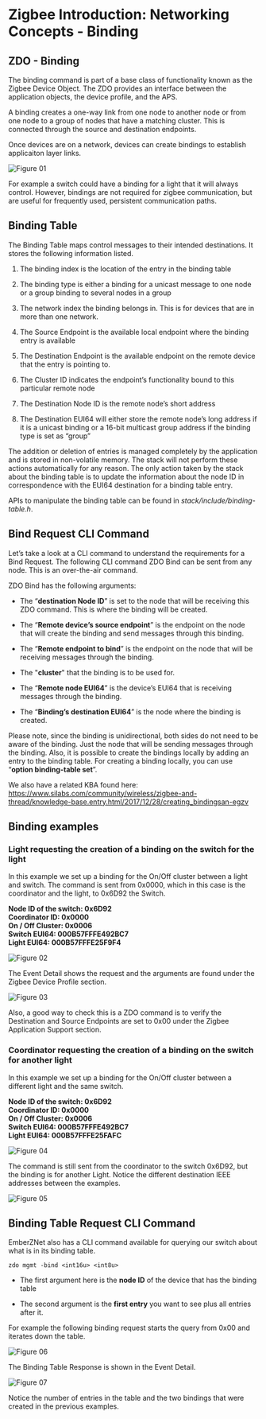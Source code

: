 # Zigbee Introduction: Networking Concepts - Binding

## ZDO - Binding

The binding command is part of a base class of functionality known as the Zigbee Device Object. The ZDO provides an interface between the application objects, the device profile, and the APS.

A binding creates a one-way link from one node to another node or from one node to a group of nodes that have a matching cluster. This is connected through the source and destination endpoints.

Once devices are on a network, devices can create bindings to establish applicaiton layer links.

![Figure 01](./resources/binding-01.png)

For example a switch could have a binding for a light that it will always control. However, bindings are not required for zigbee communication, but are useful for frequently used, persistent communication paths.

## Binding Table

The Binding Table maps control messages to their intended destinations. It stores the following information listed.

1. The binding index is the location of the entry in the binding table

2. The binding type is either a binding for a unicast message to one node or a group binding to several nodes in a group

3. The network index the binding belongs in. This is for devices that are in more than one network.

4. The Source Endpoint is the available local endpoint where the binding entry is available

5. The Destination Endpoint is the available endpoint on the remote device that the entry is pointing to.

6. The Cluster ID indicates the endpoint’s functionality bound to this particular remote node

7. The Destination Node ID is the remote node’s short address

8. The Destination EUI64 will either store the remote node’s long address if it is a unicast binding or a 16-bit multicast group address if the binding type is set as “group”

The addition or deletion of entries is managed completely by the application and is stored in non-volatile memory. The stack will not perform these actions automatically for any reason. The only action taken by the stack about the binding table is to update the information about the node ID in correspondence with the EUI64 destination for a binding table entry.

APIs to manipulate the binding table can be found in _stack/include/binding-table.h_.

## Bind Request CLI Command

Let’s take a look at a CLI command to understand the requirements for a Bind Request. The following CLI command ZDO Bind can be sent from any node. This is an over-the-air command.

ZDO Bind has the following arguments:

- The “__destination Node ID__” is set to the node that will be receiving this ZDO command. This is where the binding will be created.

- The “__Remote device’s source endpoint__” is the endpoint on the node that will create the binding and send messages through this binding.

- The “__Remote endpoint to bind__” is the endpoint on the node that will be receiving messages through the binding.

- The "__cluster__" that the binding is to be used for.

- The “__Remote node EUI64__” is the device’s EUI64 that is receiving messages through the binding.

- The “__Binding’s destination EUI64__” is the node where the binding is created.

Please note, since the binding is unidirectional, both sides do not need to be aware of the binding. Just the node that will be sending messages through the binding. Also, it is possible to create the bindings locally by adding an entry to the binding table. For creating a binding locally, you can use “__option binding-table set__”.

We also have a related KBA found here: https://www.silabs.com/community/wireless/zigbee-and-thread/knowledge-base.entry.html/2017/12/28/creating_bindingsan-egzv

## Binding examples

### Light requesting the creation of a binding on the switch for the light

In this example we set up a binding for the On/Off cluster between a light and switch. The command is sent from 0x0000, which in this case is the coordinator and the light, to 0x6D92 the Switch.

__Node ID of the switch: 0x6D92__ <br />
__Coordinator ID: 0x0000__ <br />
__On / Off Cluster: 0x0006__ <br />
__Switch EUI64: 000B57FFFE492BC7__ <br />
__Light EUI64: 000B57FFFE25F9F4__ <br />

![Figure 02](./resources/binding-02.png)

The Event Detail shows the request and the arguments are found under the Zigbee Device Profile section.

![Figure 03](./resources/binding-03.png)

Also, a good way to check this is a ZDO command is to verify the Destination and Source Endpoints are set to 0x00 under the Zigbee Application Support section.

### Coordinator requesting the creation of a binding on the switch for another light

In this example we set up a binding for the On/Off cluster between a different light and the same switch.

__Node ID of the switch: 0x6D92__ <br />
__Coordinator ID: 0x0000__ <br />
__On / Off Cluster: 0x0006__ <br />
__Switch EUI64: 000B57FFFE492BC7__ <br />
__Light EUI64: 000B57FFFE25FAFC__ <br />

![Figure 04](./resources/binding-04.png)

The command is still sent from the coordinator to the switch 0x6D92, but the binding is for another Light. Notice the different destination IEEE addresses between the examples.

![Figure 05](./resources/binding-05.png)

## Binding Table Request CLI Command

EmberZNet also has a CLI command available for querying our switch about what is in its binding table.

```
zdo mgmt -bind <int16u> <int8u>
```
- The first argument here is the __node ID__ of the device that has the binding table

- The second argument is the __first entry__ you want to see plus all entries after it.

For example the following binding request starts the query from 0x00 and iterates down the table.

![Figure 06](./resources/binding-06.png)

The Binding Table Response is shown in the Event Detail.

![Figure 07](./resources/binding-07.png)

Notice the number of entries in the table and the two bindings that were created in the previous examples.